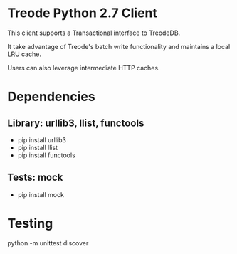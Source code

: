 # Treode Python 2.7 Client

This client supports a Transactional interface to TreodeDB.  

It take advantage of Treode's batch write functionality and maintains a local LRU cache.

Users can also leverage intermediate HTTP caches.

# Dependencies

## Library: urllib3, llist, functools

- pip install urllib3
- pip install llist
- pip install functools

## Tests: mock

- pip install mock

# Testing

python -m unittest discover 